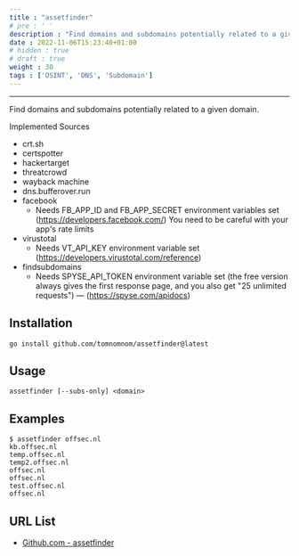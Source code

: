 ```yaml
---
title : "assetfinder"
# pre : ' '
description : "Find domains and subdomains potentially related to a given domain."
date : 2022-11-06T15:23:40+01:00
# hidden : true
# draft : true
weight : 30
tags : ['OSINT', 'DNS', 'Subdomain']
---
```


---

Find domains and subdomains potentially related to a given domain.

Implemented Sources

- crt.sh
- certspotter
- hackertarget
- threatcrowd
- wayback machine
- dns.bufferover.run
- facebook
  - Needs FB_APP_ID and FB_APP_SECRET environment variables set (<https://developers.facebook.com/>) You need to be careful with your app's rate limits
- virustotal
  - Needs VT_API_KEY environment variable set (<https://developers.virustotal.com/reference>)
- findsubdomains
  - Needs SPYSE_API_TOKEN environment variable set (the free version always gives the first response page, and you also get "25 unlimited requests") — (<https://spyse.com/apidocs>)

## Installation

```plain
go install github.com/tomnomnom/assetfinder@latest
```

## Usage

```plain
assetfinder [--subs-only] <domain>
```

## Examples

```plain
$ assetfinder offsec.nl
kb.offsec.nl
temp.offsec.nl
temp2.offsec.nl
offsec.nl
offsec.nl
test.offsec.nl
offsec.nl
```

## URL List

- [Github.com - assetfinder](https://github.com/tomnomnom/assetfinder)
